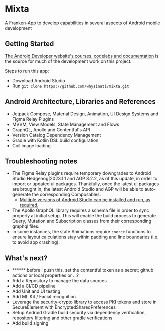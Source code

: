 # Mixta

A Franken-App to develop capabilities in several aspects of Android mobile development

## Getting Started

[The Android Developer website's courses, codelabs and documentation](https://developer.android.com/) 
is the source for much of the development work on this project.

Steps to run this app:
- Download Android Studio
- Run `git clone https://github.com/whysinati/mixta.git`


## Android Architecture, Libraries and References

- Jetpack Compose, Material Design, Animation, UI Design Systems and Figma Relay Plugins
- MVVM, View Models, State Management and Flows
- GraphQL, Apollo and Contentful's API
- Version Catalog Dependency Management
- Gradle with Kotlin DSL build configuration
- Coil image loading

## Troubleshooting notes

- The Figma Relay plugins require temporary downgrades to Android Studio Hedgehog|2023.1.1 and AGP 8.2.2, as of this update, in order to import or updated ui packages. Thankfully, once the latest ui packages are brought in, the latest Android Studio and AGP will be able to auto-generate the corresponding Composables.
  - [Multiple versions of Android Studio can be installed and run, as required.](https://stackoverflow.com/questions/27836347/how-to-install-multiple-android-studio-with-different-versions-on-same-pc)
- The Apollo GraphQL library requires a schema file in order to sync properly at initial setup. This will enable the build process to generate Query, Mutation and Subscription classes from their corresponding graphql files.
- In some instances, the state Animations require `coerce` functions to ensure layout calculations stay within padding and line boundaries (i.e. to avoid app crashing).

## What's next?

- ****** before i push this, set the contentful token as a secret; github actions or local properties or ...?
- Add a Repository to manage the data sources
- Add a CI/CD pipeline
- Add Unit and UI testing
- Add ML Kit / Facial recognition
- Leverage the security-crypto library to access PKI tokens and store in SecureElement with EncryptedSharedPreferences
- Setup Android Gradle build security via dependency verification, repository filtering and other gradle verifications
- Add build signing
